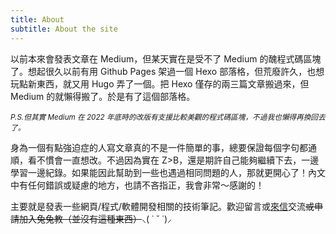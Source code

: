 ```yaml
---
title: About
subtitle: About the site
---
```



以前本來會發表文章在 Medium，但某天實在是受不了 Medium 的醜程式碼區塊了。想起很久以前有用 Github Pages 架過一個 Hexo 部落格，但荒廢許久，也想玩點新東西，就又用 Hugo 弄了一個。把 Hexo 僅存的兩三篇文章搬過來，但 Medium 的就懶得搬了。於是有了這個部落格。


<small>*P.S.但其實 Medium 在 2022 年底時的改版有支援比較美觀的程式碼區塊，不過我也懶得再換回去了。*</small>

身為一個有點強迫症的人寫文章真的不是一件簡單的事，總要保證每個字句都通順，看不慣會一直想改。不過因為實在 Z>B，還是期許自己能夠繼續下去，一邊學習一邊紀錄。如果能因此幫助到一些也遇過相同問題的人，那就更開心了！內文中有任何錯誤或疑慮的地方，也請不吝指正，我會非常～感謝的！

主要就是發表一些網頁/程式/軟體開發相關的技術筆記。歡迎留言或[來信](mailto:tiahi5914@gmail.com)交流~~或申請加入兔兔教（並沒有這種東西）~~⸜( ˙ ˘ ˙)⸝
